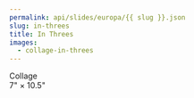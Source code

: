 ```yaml
---
permalink: api/slides/europa/{{ slug }}.json
slug: in-threes
title: In Threes
images:
  - collage-in-threes
---
```

Collage  
7" × 10.5"